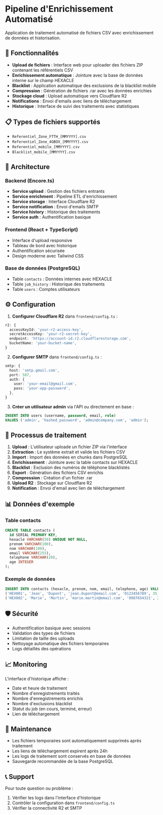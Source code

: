 # Pipeline d'Enrichissement Automatisé

Application de traitement automatisé de fichiers CSV avec enrichissement de données et historisation.

## 🎯 Fonctionnalités

- **Upload de fichiers** : Interface web pour uploader des fichiers ZIP contenant les référentiels CSV
- **Enrichissement automatique** : Jointure avec la base de données interne sur le champ HEXACLE
- **Blacklist** : Application automatique des exclusions de la blacklist mobile
- **Compression** : Génération de fichiers .rar avec les données enrichies
- **Stockage cloud** : Upload automatique vers Cloudflare R2
- **Notifications** : Envoi d'emails avec liens de téléchargement
- **Historique** : Interface de suivi des traitements avec statistiques

## 📋 Types de fichiers supportés

- `Referentiel_Zone_FTTH_[MMYYYY].csv`
- `Referentiel_Zone_4GBOX_[MMYYYY].csv`
- `Referentiel_mobile_[MMYYYY].csv`
- `Blacklist_mobile_[MMYYYY].csv`

## 🚀 Architecture

### Backend (Encore.ts)
- **Service upload** : Gestion des fichiers entrants
- **Service enrichment** : Pipeline ETL d'enrichissement
- **Service storage** : Interface Cloudflare R2
- **Service notification** : Envoi d'emails SMTP
- **Service history** : Historique des traitements
- **Service auth** : Authentification basique

### Frontend (React + TypeScript)
- Interface d'upload responsive
- Tableau de bord avec historique
- Authentification sécurisée
- Design moderne avec Tailwind CSS

### Base de données (PostgreSQL)
- Table `contacts` : Données internes avec HEXACLE
- Table `job_history` : Historique des traitements
- Table `users` : Comptes utilisateurs

## ⚙️ Configuration

1. **Configurer Cloudflare R2** dans `frontend/config.ts` :
```typescript
r2: {
  accessKeyId: 'your-r2-access-key',
  secretAccessKey: 'your-r2-secret-key',
  endpoint: 'https://account-id.r2.cloudflarestorage.com',
  bucketName: 'your-bucket-name',
}
```

2. **Configurer SMTP** dans `frontend/config.ts` :
```typescript
smtp: {
  host: 'smtp.gmail.com',
  port: 587,
  auth: {
    user: 'your-email@gmail.com',
    pass: 'your-app-password',
  },
}
```

3. **Créer un utilisateur admin** via l'API ou directement en base :
```sql
INSERT INTO users (username, password, email, role) 
VALUES ('admin', 'hashed_password', 'admin@company.com', 'admin');
```

## 🔄 Processus de traitement

1. **Upload** : L'utilisateur uploade un fichier ZIP via l'interface
2. **Extraction** : Le système extrait et valide les fichiers CSV
3. **Import** : Import des données en chunks dans PostgreSQL
4. **Enrichissement** : Jointure avec la table contacts sur HEXACLE
5. **Blacklist** : Exclusion des numéros de téléphone blacklistés
6. **Export** : Génération des fichiers CSV enrichis
7. **Compression** : Création d'un fichier .rar
8. **Upload R2** : Stockage sur Cloudflare R2
9. **Notification** : Envoi d'email avec lien de téléchargement

## 📊 Données d'exemple

### Table contacts
```sql
CREATE TABLE contacts (
  id SERIAL PRIMARY KEY,
  hexacle VARCHAR(50) UNIQUE NOT NULL,
  prenom VARCHAR(100),
  nom VARCHAR(100),
  email VARCHAR(255),
  telephone VARCHAR(20),
  age INTEGER
);
```

### Exemple de données
```sql
INSERT INTO contacts (hexacle, prenom, nom, email, telephone, age) VALUES
('HEX001', 'Jean', 'Dupont', 'jean.dupont@email.com', '0123456789', 35),
('HEX002', 'Marie', 'Martin', 'marie.martin@email.com', '0987654321', 28);
```

## 🛡️ Sécurité

- Authentification basique avec sessions
- Validation des types de fichiers
- Limitation de taille des uploads
- Nettoyage automatique des fichiers temporaires
- Logs détaillés des opérations

## 📈 Monitoring

L'interface d'historique affiche :
- Date et heure de traitement
- Nombre d'enregistrements traités
- Nombre d'enregistrements enrichis
- Nombre d'exclusions blacklist
- Statut du job (en cours, terminé, erreur)
- Lien de téléchargement

## 🔧 Maintenance

- Les fichiers temporaires sont automatiquement supprimés après traitement
- Les liens de téléchargement expirent après 24h
- Les logs de traitement sont conservés en base de données
- Sauvegarde recommandée de la base PostgreSQL

## 📞 Support

Pour toute question ou problème :
1. Vérifier les logs dans l'interface d'historique
2. Contrôler la configuration dans `frontend/config.ts`
3. Vérifier la connectivité R2 et SMTP